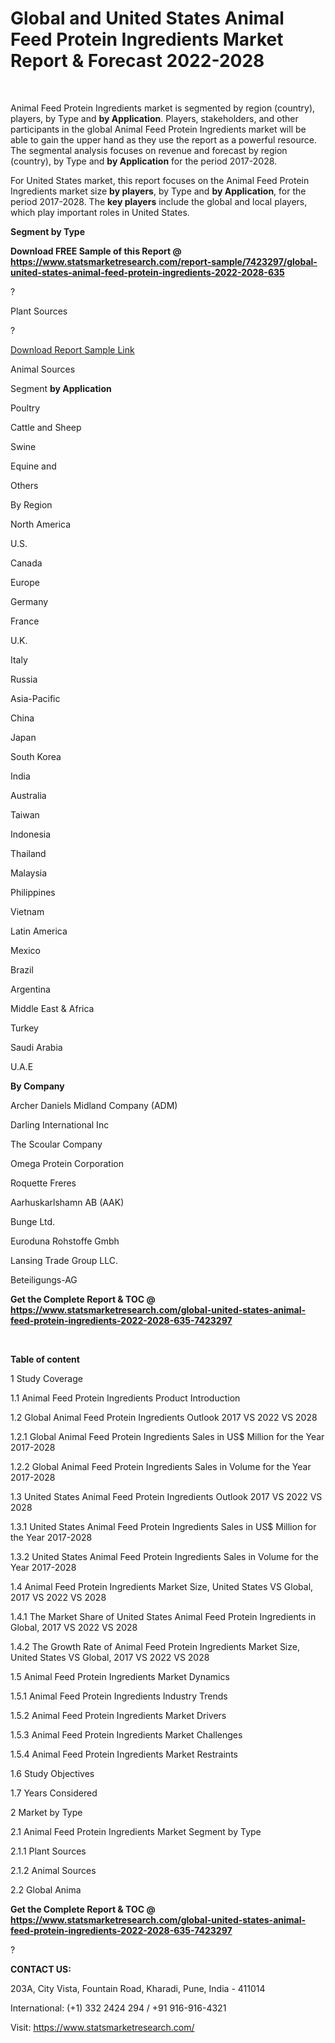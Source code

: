 <h1>Global and United States Animal Feed Protein Ingredients Market Report & Forecast 2022-2028</h1><br/><p>Animal Feed Protein Ingredients market is segmented by region (country), players, by Type and <strong>by Application</strong>. Players, stakeholders, and other participants in the global Animal Feed Protein Ingredients market will be able to gain the upper hand as they use the report as a powerful resource. The segmental analysis focuses on revenue and forecast by region (country), by Type and <strong>by Application</strong> for the period 2017-2028.</p>
 
 
 
 <p>For United States market, this report focuses on the Animal Feed Protein Ingredients market size <strong>by players</strong>, by Type and <strong>by Application</strong>, for the period 2017-2028. The <strong>key players</strong> include the global and local players, which play important roles in United States.</p>
 
 
 
 <p><strong>Segment by Type</strong></p>
 
 
 
 <div><b>Download FREE Sample of this Report @ <a href="https://www.statsmarketresearch.com/download-free-sample/7423297/global-united-states-animal-feed-protein-ingredients-2022-2028-635">https://www.statsmarketresearch.com/report-sample/7423297/global-united-states-animal-feed-protein-ingredients-2022-2028-635</a></b></div>
 
 
 
 <p>? </p>
 
 
 
 <p>Plant Sources</p>
 
 
 
 <p>? </p>
 
 
 
 <p><a href="https://www.statsmarketresearch.com/download-free-sample/7423297/global-united-states-animal-feed-protein-ingredients-2022-2028-635">Download Report Sample Link</a></p>
 
 
 
 <p>Animal Sources</p>
 
 
 
 <p>Segment <strong>by Application</strong></p>
 
 
 
 <p>Poultry</p>
 
 
 
 <p>Cattle and Sheep</p>
 
 
 
 <p>Swine</p>
 
 
 
 <p>Equine and</p>
 
 
 
 <p>Others</p>
 
 
 
 <p>By Region</p>
 
 
 
 <p>North America</p>
 
 
 
 <p>U.S.</p>
 
 
 
 <p>Canada</p>
 
 
 
 <p>Europe</p>
 
 
 
 <p>Germany</p>
 
 
 
 <p>France</p>
 
 
 
 <p>U.K.</p>
 
 
 
 <p>Italy</p>
 
 
 
 <p>Russia</p>
 
 
 
 <p>Asia-Pacific</p>
 
 
 
 <p>China</p>
 
 
 
 <p>Japan</p>
 
 
 
 <p>South Korea</p>
 
 
 
 <p>India</p>
 
 
 
 <p>Australia</p>
 
 
 
 <p>Taiwan</p>
 
 
 
 <p>Indonesia</p>
 
 
 
 <p>Thailand</p>
 
 
 
 <p>Malaysia</p>
 
 
 
 <p>Philippines</p>
 
 
 
 <p>Vietnam</p>
 
 
 
 <p>Latin America</p>
 
 
 
 <p>Mexico</p>
 
 
 
 <p>Brazil</p>
 
 
 
 <p>Argentina</p>
 
 
 
 <p>Middle East & Africa</p>
 
 
 
 <p>Turkey</p>
 
 
 
 <p>Saudi Arabia</p>
 
 
 
 <p>U.A.E</p>
 
 
 
 <p><strong>By Company</strong></p>
 
 
 
 <p>Archer Daniels Midland Company (ADM)</p>
 
 
 
 <p>Darling International Inc</p>
 
 
 
 <p>The Scoular Company</p>
 
 
 
 <p>Omega Protein Corporation</p>
 
 
 
 <p>Roquette Freres</p>
 
 
 
 <p>Aarhuskarlshamn AB (AAK)</p>
 
 
 
 <p>Bunge Ltd.</p>
 
 
 
 <p>Euroduna Rohstoffe Gmbh</p>
 
 
 
 <p>Lansing Trade Group LLC.</p>
 
 
 
 <p>Beteiligungs-AG</p>
 
 
 
 <div><b>Get the Complete Report & TOC @ <a href="https://www.statsmarketresearch.com/global-united-states-animal-feed-protein-ingredients-2022-2028-635-7423297">https://www.statsmarketresearch.com/global-united-states-animal-feed-protein-ingredients-2022-2028-635-7423297</a></b></div>
 
 
 
 <p><br />
 
 <b>Table of content</b></p>
 
 
 
 <p>1 Study Coverage<br />
 
 1.1 Animal Feed Protein Ingredients Product Introduction<br />
 
 1.2 Global Animal Feed Protein Ingredients Outlook 2017 VS 2022 VS 2028<br />
 
 1.2.1 Global Animal Feed Protein Ingredients Sales in US$ Million for the Year 2017-2028<br />
 
 1.2.2 Global Animal Feed Protein Ingredients Sales in Volume for the Year 2017-2028<br />
 
 1.3 United States Animal Feed Protein Ingredients Outlook 2017 VS 2022 VS 2028<br />
 
 1.3.1 United States Animal Feed Protein Ingredients Sales in US$ Million for the Year 2017-2028<br />
 
 1.3.2 United States Animal Feed Protein Ingredients Sales in Volume for the Year 2017-2028<br />
 
 1.4 Animal Feed Protein Ingredients Market Size, United States VS Global, 2017 VS 2022 VS 2028<br />
 
 1.4.1 The Market Share of United States Animal Feed Protein Ingredients in Global, 2017 VS 2022 VS 2028<br />
 
 1.4.2 The Growth Rate of Animal Feed Protein Ingredients Market Size, United States VS Global, 2017 VS 2022 VS 2028<br />
 
 1.5 Animal Feed Protein Ingredients Market Dynamics<br />
 
 1.5.1 Animal Feed Protein Ingredients Industry Trends<br />
 
 1.5.2 Animal Feed Protein Ingredients Market Drivers<br />
 
 1.5.3 Animal Feed Protein Ingredients Market Challenges<br />
 
 1.5.4 Animal Feed Protein Ingredients Market Restraints<br />
 
 1.6 Study Objectives<br />
 
 1.7 Years Considered<br />
 
 2 Market by Type<br />
 
 2.1 Animal Feed Protein Ingredients Market Segment by Type<br />
 
 2.1.1 Plant Sources<br />
 
 2.1.2 Animal Sources<br />
 
 2.2 Global Anima</p>
 
 
 
 <div><b>Get the Complete Report & TOC @ <a href="https://www.statsmarketresearch.com/global-united-states-animal-feed-protein-ingredients-2022-2028-635-7423297">https://www.statsmarketresearch.com/global-united-states-animal-feed-protein-ingredients-2022-2028-635-7423297</a></b></div>
 
 
 
 <p>? </p>
 
 
 
 <p><b>CONTACT US:</b><br />
 
 203A, City Vista, Fountain Road, Kharadi, Pune, India - 411014<br />
 
 International: (+1) 332 2424 294 / +91 916-916-4321<br />
 
 Visit: <a href="https://www.statsmarketresearch.com/">https://www.statsmarketresearch.com/</a></p>